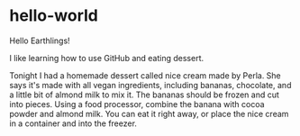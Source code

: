 # hello-world

Hello Earthlings!

I like learning how to use GitHub and eating dessert.

Tonight I had a homemade dessert called nice cream made by Perla. She says it's made with all vegan ingredients, including bananas, chocolate, and a little bit of almond milk to mix it. The bananas should be frozen and cut into pieces. Using a food processor, combine the banana with cocoa powder and almond milk. You can eat it right away, or place the nice cream in a container and into the freezer.
